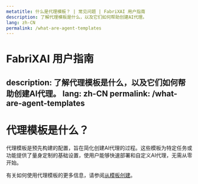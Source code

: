 ```yaml
---
metatitle: 什么是代理模板？ | 常见问题 | FabriXAI 用户指南
description: 了解代理模板是什么，以及它们如何帮助创建AI代理。
lang: zh-CN
permalink: /what-are-agent-templates
---
```


# FabriXAI 用户指南
description: 了解代理模板是什么，以及它们如何帮助创建AI代理。
lang: zh-CN
permalink: /what-are-agent-templates
---

# 代理模板是什么？

代理模板是预先构建的配置，旨在简化创建AI代理的过程。这些模板为特定任务或功能提供了量身定制的基础设置，使用户能够快速部署和自定义AI代理，无需从零开始。

有关如何使用代理模板的更多信息，请参阅[从模板创建](/en-us/create-from-templates)。

